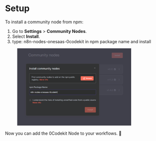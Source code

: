 # Setup

To install a community node from npm:

1. Go to **Settings** > **Community Nodes**.
2. Select **Install**.
3. type: n8n-nodes-onesaas-0codekit in npm package name and install

<figure><img src="../../.gitbook/assets/image.png" alt="" width="375"><figcaption></figcaption></figure>

Now you can add the 0Codekit Node to your workflows. :tada:&#x20;

